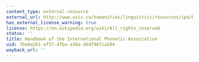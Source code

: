 ```yaml
---
content_type: external-resource
external_url: http://www.uvic.ca/humanities/linguistics/resources/ipa/handbook/index.php
has_external_license_warning: true
license: https://en.wikipedia.org/wiki/All_rights_reserved
status: ''
title: Handbook of the International Phonetic Association
uid: 7be0a261-af37-4fba-a38a-464f967ca204
wayback_url: ''
---
```

